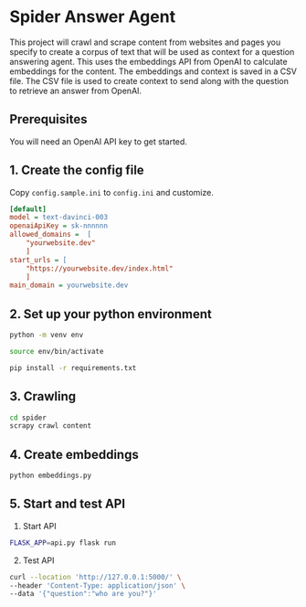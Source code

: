 # Spider Answer Agent

This project will crawl and scrape content from websites and pages you specify to create a corpus of text that will be used as context for a question answering agent. This uses the embeddings API from OpenAI to calculate embeddings for the content. The embeddings and context is saved in a CSV file.  The CSV file is used to create context to send along with the question to retrieve an answer from OpenAI. 

## Prerequisites

You will need an OpenAI API key to get started. 

## 1. Create the config file

Copy `config.sample.ini` to `config.ini` and customize. 

```ini
[default]
model = text-davinci-003
openaiApiKey = sk-nnnnnn
allowed_domains =  [
    "yourwebsite.dev"
    ]
start_urls = [
    "https://yourwebsite.dev/index.html"
    ]
main_domain = yourwebsite.dev

```

## 2. Set up your python environment

```bash
python -m venv env

source env/bin/activate

pip install -r requirements.txt
```

## 3. Crawling

```bash
cd spider
scrapy crawl content
```

## 4. Create embeddings

```bash
python embeddings.py
```

## 5. Start and test API

1. Start API
```bash
FLASK_APP=api.py flask run
```

2. Test API
```bash
curl --location 'http://127.0.0.1:5000/' \
--header 'Content-Type: application/json' \
--data '{"question":"who are you?"}'
```


